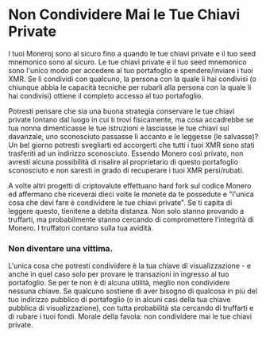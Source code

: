 # Non Condividere Mai le Tue Chiavi Private

I tuoi Moneroj sono al sicuro fino a quando le tue chiavi private e il tuo seed mnemonico sono al sicuro. Le tue chiavi private e il tuo seed mnemonico sono l'unico modo per accedere al tuo portafoglio e spendere/inviare i tuoi XMR. Se li condividi con qualcuno, la persona con la quale li hai condivisi (o chiunque abbia le capacità tecniche per rubarli alla persona con la quale li hai condivisi) ottiene il completo accesso al tuo portafoglio.

Potresti pensare che sia una buona strategia conservare le tue chiavi private lontano dal luogo in cui ti trovi fisicamente, ma cosa accadrebbe se tua nonna dimenticasse le tue istruzioni e lasciasse le tue chiavi sul davanzale, uno sconosciuto passasse lì accanto e le leggesse (le salvasse)? Un bel giorno potresti svegliarti ed accorgerti che tutti i tuoi XMR sono stati trasferiti ad un indirizzo sconosciuto. Essendo Monero così privato, non avresti alcuna possibilità di risalire al proprietario di questo portafoglio sconosciuto e non saresti in grado di recuperare i tuoi XMR persi/rubati.

A volte altri progetti di criptovalute effettuano hard fork sul codice Monero ed affermano che riceverai dieci volte le monete da te possedute e "l'unica cosa che devi fare è condividere le tue chiavi private". Se ti capita di leggere questo, tienitene a debita distanza. Non solo stanno provando a truffarti, ma probabilmente stanno cercando di compromettere l'integrità di Monero. I truffatori contano sulla tua avidità.

### Non diventare una vittima.

L'unica cosa che potresti condividere è la tua chiave di visualizzazione - e anche in quel caso solo per provare le transazioni in ingresso al tuo portafoglio. Se per te non è di alcuna utilità, meglio non condividere nessuna chiave. Se qualcuno sostiene di aver bisogno di qualcosa in più del tuo indirizzo pubblico di portafoglio (o in alcuni casi della tua chiave pubblica di visualizzazione), con tutta probabilità sta cercando di truffarti e di rubare i tuoi fondi. Morale della favola: non condividere mai le tue chiavi private.
